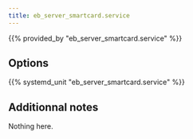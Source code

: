 ```yaml
---
title: eb_server_smartcard.service
---
```


{{% provided_by "eb_server_smartcard.service" %}}

## Options

{{% systemd_unit "eb_server_smartcard.service" %}}

## Additionnal notes

Nothing here.